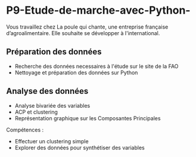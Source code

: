 # P9-Etude-de-marche-avec-Python-

Vous travaillez chez La poule qui chante, une entreprise française d’agroalimentaire. Elle souhaite se développer à l'international.

## Préparation des données

- Recherche des données necessaires à l'étude sur le site de la FAO
- Nettoyage et préparation des données sur Python 


## Analyse des données

- Analyse bivariée des variables 
- ACP et clustering 
- Représentation graphique sur les Composantes Principales


Compétences :
- Effectuer un clustering simple
- Explorer des données pour synthétiser des variables
